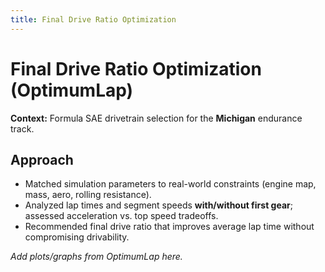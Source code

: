 ```yaml
---
title: Final Drive Ratio Optimization
---
```


# Final Drive Ratio Optimization (OptimumLap)

**Context:** Formula SAE drivetrain selection for the **Michigan** endurance track.

## Approach
- Matched simulation parameters to real-world constraints (engine map, mass, aero, rolling resistance).  
- Analyzed lap times and segment speeds **with/without first gear**; assessed acceleration vs. top speed tradeoffs.  
- Recommended final drive ratio that improves average lap time without compromising drivability.

_Add plots/graphs from OptimumLap here._